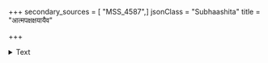 +++
secondary_sources = [ "MSS_4587",]
jsonClass = "Subhaashita"
title = "आत्मपक्षक्षयायैव"

+++

<details><summary>Text</summary>

आत्मपक्षक्षयायैव परपक्षोदयाय च।  
मन्त्रद्वैधममात्यानां तन्न स्यादिह भूतये॥
</details>
